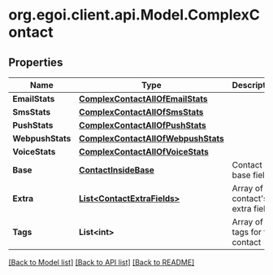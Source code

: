 
# org.egoi.client.api.Model.ComplexContact

## Properties

Name | Type | Description | Notes
------------ | ------------- | ------------- | -------------
**EmailStats** | [**ComplexContactAllOfEmailStats**](ComplexContactAllOfEmailStats.md) |  | [optional] 
**SmsStats** | [**ComplexContactAllOfSmsStats**](ComplexContactAllOfSmsStats.md) |  | [optional] 
**PushStats** | [**ComplexContactAllOfPushStats**](ComplexContactAllOfPushStats.md) |  | [optional] 
**WebpushStats** | [**ComplexContactAllOfWebpushStats**](ComplexContactAllOfWebpushStats.md) |  | [optional] 
**VoiceStats** | [**ComplexContactAllOfVoiceStats**](ComplexContactAllOfVoiceStats.md) |  | [optional] 
**Base** | [**ContactInsideBase**](ContactInsideBase.md) | Contact base fields | [optional] 
**Extra** | [**List&lt;ContactExtraFields&gt;**](ContactExtraFields.md) | Array of the contact&#39;s extra fields | [optional] 
**Tags** | **List&lt;int&gt;** | Array of tags for this contact | [optional] [readonly] 

[[Back to Model list]](../README.md#documentation-for-models)
[[Back to API list]](../README.md#documentation-for-api-endpoints)
[[Back to README]](../README.md)

